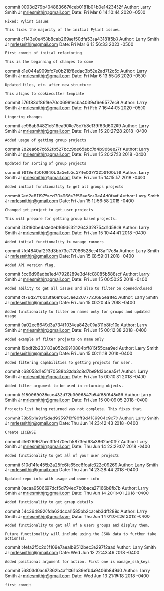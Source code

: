 commit 0003d279b4048836670ceb0181b04b0e1423452f
Author: Larry Smith Jr <mrlesmithjr@gmail.com>
Date:   Fri Mar 6 14:10:44 2020 -0500

    Fixed: Pylint issues
    
    This fixes the majority of the initial Pylint issues.

commit cf143e0e453b8cab269aef50dfa53ea43181f5b3
Author: Larry Smith Jr <mrlesmithjr@gmail.com>
Date:   Fri Mar 6 13:56:33 2020 -0500

    First commit of initial refactoring
    
    This is the beginning of changes to come

commit d1e044a909bfc7e0b218f8edac3b52e2ad7f2c5c
Author: Larry Smith Jr <mrlesmithjr@gmail.com>
Date:   Fri Mar 6 13:55:26 2020 -0500

    Updated files, etc. after new structure
    
    This aligns to cookiecutter template

commit 576f83df86f9e70c06991ecba4039cf6e6577ec9
Author: Larry Smith Jr <mrlesmithjr@gmail.com>
Date:   Fri Feb 7 16:44:05 2020 -0500

    Lingering changes

commit ae96ab94821c516ea900c75c7b8e139f63d60209
Author: Larry Smith Jr <mrlesmithjr@gmail.com>
Date:   Fri Jun 15 20:27:28 2018 -0400

    Added usage of getting group projects

commit 282ea6b7c652fb527bc29de65abc7d4b966ee27f
Author: Larry Smith Jr <mrlesmithjr@gmail.com>
Date:   Fri Jun 15 20:27:13 2018 -0400

    Updated for sorting of group projects

commit 9919e450f6840b3a5efb5c574e03773259160b99
Author: Larry Smith Jr <mrlesmithjr@gmail.com>
Date:   Fri Jun 15 14:15:57 2018 -0400

    Added initial functionality to get all groups projects

commit 7ed2e811975acd30a966a3f56ae5ce9e44d0faaf
Author: Larry Smith Jr <mrlesmithjr@gmail.com>
Date:   Fri Jun 15 12:56:58 2018 -0400

    Changed get_project to get_user_projects
    
    This will prepare for getting group based projects.

commit 3f3190be4a3e0eb169d63212643328754d1d58d9
Author: Larry Smith Jr <mrlesmithjr@gmail.com>
Date:   Fri Jun 15 10:44:41 2018 -0400

    Added initial functionality to manage runners

commit 7fd4840af293d3bb73c717086528ee4f3af17c8a
Author: Larry Smith Jr <mrlesmithjr@gmail.com>
Date:   Fri Jun 15 08:59:01 2018 -0400

    Added API version flag.

commit 5cc6d96adbe1ed47928289e3d4fc08085b588acf
Author: Larry Smith Jr <mrlesmithjr@gmail.com>
Date:   Fri Jun 15 00:50:25 2018 -0400

    Added ability to get all issues and also to filter on opened/closed

commit df76d27f6ba3fa6ef66c7ee22077720685ea1fe5
Author: Larry Smith Jr <mrlesmithjr@gmail.com>
Date:   Fri Jun 15 00:20:45 2018 -0400

    Added functionality to filter on names only for groups and updated usage

commit 0a02ec8649d3a734f1024ea842e00a311b8fc10e
Author: Larry Smith Jr <mrlesmithjr@gmail.com>
Date:   Fri Jun 15 00:12:38 2018 -0400

    Added example of filter projects on name only

commit 19bdf2b233183a052d9910884bff816f55caa9ed
Author: Larry Smith Jr <mrlesmithjr@gmail.com>
Date:   Fri Jun 15 00:11:18 2018 -0400

    Added filtering capabilities to getting projects for user.

commit c68053d1e5f470588b33da3c8d7be9fd3bcea5ef
Author: Larry Smith Jr <mrlesmithjr@gmail.com>
Date:   Fri Jun 15 00:10:31 2018 -0400

    Added filter argument to be used in returning objects.

commit 9180969038cce432d72b3996847b84f88f648c56
Author: Larry Smith Jr <mrlesmithjr@gmail.com>
Date:   Fri Jun 15 00:09:05 2018 -0400

    Projects list being returned was not complete. This fixes that.

commit 73b5b1e3af2ded9359710f90ff3d4166804c9c73
Author: Larry Smith Jr <mrlesmithjr@gmail.com>
Date:   Thu Jun 14 23:42:43 2018 -0400

    Create LICENSE

commit d5626967bec3ffef70edb5873ed63a3862ae0f97
Author: Larry Smith Jr <mrlesmithjr@gmail.com>
Date:   Thu Jun 14 23:29:07 2018 -0400

    Added functionality to get all of your user projects

commit 610d14fe455b2a25fc6fe65cc6fcafc322c09269
Author: Larry Smith Jr <mrlesmithjr@gmail.com>
Date:   Thu Jun 14 23:28:44 2018 -0400

    Updated repo info with usage and owner info

commit 0acaa9506697dcf5d794ec7b0bace27166b8fb7b
Author: Larry Smith Jr <mrlesmithjr@gmail.com>
Date:   Thu Jun 14 20:16:01 2018 -0400

    Added functionality to get group details

commit 54c3648920fda62dcca11585bb2caceb3dff289c
Author: Larry Smith Jr <mrlesmithjr@gmail.com>
Date:   Thu Jun 14 01:04:26 2018 -0400

    Added functionality to get all of a users groups and display them.
    
    Future functionality will include using the JSON data to further take
    action(s).

commit bfefa2f5c2d5f109e7aea1b9512bec3e297f2aad
Author: Larry Smith Jr <mrlesmithjr@gmail.com>
Date:   Wed Jun 13 22:43:46 2018 -0400

    Added positional argument for action. First one is manage_ssh_keys

commit 76803d0ac67362b4af1361b39efb4a9406b849d0
Author: Larry Smith Jr <mrlesmithjr@gmail.com>
Date:   Wed Jun 13 21:19:18 2018 -0400

    first commit
